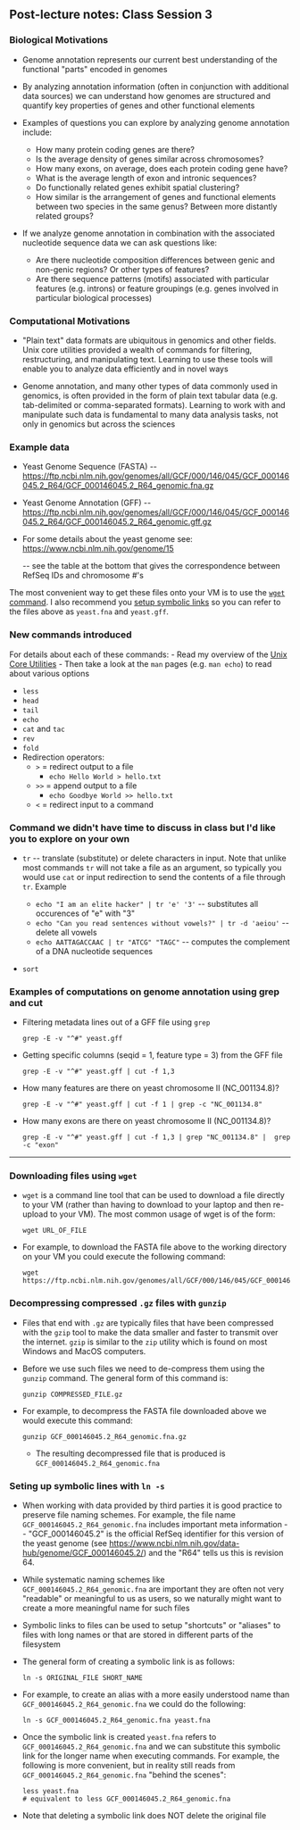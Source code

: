 ## Post-lecture notes: Class Session 3

### Biological Motivations

- Genome annotation represents our current best understanding of the functional "parts" encoded in genomes

- By analyzing annotation information (often in conjunction with additional data sources) we can understand how genomes are structured and quantify key properties of genes and other functional elements

- Examples of questions you can explore by analyzing genome annotation include:

    - How many protein coding genes are there?
    - Is the average density of genes similar across chromosomes?
    - How many exons, on average, does each protein coding gene have?
    - What is the average length of exon and intronic sequences?
    - Do functionally related genes exhibit spatial clustering?
    - How similar is the arrangement of genes and functional elements between two species in the same genus? Between more distantly related groups?

- If we analyze genome annotation in combination with the associated nucleotide sequence data we can ask questions like:

    - Are there nucleotide composition differences between genic and non-genic regions? Or other types of features?
    - Are there sequence patterns (motifs) associated with particular features (e.g. introns) or feature groupings (e.g. genes involved in particular biological processes)


### Computational Motivations

- "Plain text" data formats are ubiquitous in genomics and other fields. Unix core utilities provided a wealth of commands for filtering, restructuring, and manipulating text. Learning to use these tools will enable you to analyze data efficiently and in novel ways

- Genome annotation, and many other types of data commonly used in genomics, is often provided in the form of plain text tabular data (e.g. tab-delimited or comma-separated formats). Learning to work with and manipulate such data is fundamental to many data analysis tasks, not only in genomics but across the sciences


### Example data

- Yeast Genome Sequence (FASTA) -- https://ftp.ncbi.nlm.nih.gov/genomes/all/GCF/000/146/045/GCF_000146045.2_R64/GCF_000146045.2_R64_genomic.fna.gz
- Yeast Genome Annotation (GFF) -- https://ftp.ncbi.nlm.nih.gov/genomes/all/GCF/000/146/045/GCF_000146045.2_R64/GCF_000146045.2_R64_genomic.gff.gz

- For some details about the yeast genome see: https://www.ncbi.nlm.nih.gov/genome/15

    -- see the table at the bottom that gives the correspondence between RefSeq IDs and chromosome #'s

The most convenient way to get these files onto your VM is to use the [`wget` command](#downloading-files-using-wget). I also recommend you [setup symbolic links](#seting-up-symbolic-lines-with-ln--s) so you can refer to the files above as `yeast.fna` and `yeast.gff`.



### New commands introduced

For details about each of these commands:
    - Read my overview of the [Unix Core Utilities](https://github.com/bio208fs-class/Bio208_Fall2022/blob/main/workbook/unix-coreutils.md)
    - Then take a look at the `man` pages (e.g. `man echo`) to read about various options 

* `less`
* `head` 
* `tail`
* `echo`
* `cat` and `tac`
* `rev`
* `fold`
* Redirection operators: 
    - `>` = redirect output to a file
        - `echo Hello World > hello.txt`
    - `>>` = append output to a file 
        - `echo Goodbye World >> hello.txt`
    - `<` = redirect input to a command


### Command we didn't have time to discuss in class but I'd like you to explore on your own

* `tr` --  translate (substitute) or delete characters in input. Note that unlike most commands `tr` will not take a file as an argument, so typically you would use `cat` or input redirection to send the contents of a file through `tr`. Example

    - `echo "I am an elite hacker" | tr 'e' '3'` -- substitutes all occurences of "e" with "3"
    - `echo "Can you read sentences without vowels?" | tr -d 'aeiou'` -- delete all vowels
    - `echo AATTAGACCAAC | tr "ATCG" "TAGC"` -- computes the complement of a DNA nucleotide sequences

- `sort` 


### Examples of computations on genome annotation using grep and cut

* Filtering metadata lines out of a GFF file using `grep`

    ```
    grep -E -v "^#" yeast.gff
    ```

* Getting specific columns (seqid = 1, feature type = 3) from the GFF file

    ```
    grep -E -v "^#" yeast.gff | cut -f 1,3
    ```

*  How many features are there on yeast chromosome II (NC_001134.8)?

    ```
    grep -E -v "^#" yeast.gff | cut -f 1 | grep -c "NC_001134.8" 
    ```

*  How many exons are there on yeast chromosome II (NC_001134.8)?

    ```
    grep -E -v "^#" yeast.gff | cut -f 1,3 | grep "NC_001134.8" |  grep -c "exon" 
    ```


-----

### Downloading files using `wget`

- `wget` is a command line tool that can be used to download a file directly to your VM (rather than having to download to your laptop and then re-upload to your VM). The most common usage of wget is of the form:

    ```
    wget URL_OF_FILE
    ```

- For example, to download the FASTA file above to the working directory on your VM you could execute the following command:

    ```
    wget https://ftp.ncbi.nlm.nih.gov/genomes/all/GCF/000/146/045/GCF_000146045.2_R64/GCF_000146045.2_R64_genomic.fna.gz
    ```

### Decompressing compressed `.gz` files with `gunzip`

- Files that end with `.gz` are typically files that have been compressed with the `gzip` tool to make the data smaller and faster to transmit over the internet. `gzip` is similar to the `zip` utility which is found on most Windows and MacOS computers.

- Before we use such files we need to de-compress them using the `gunzip` command. The general form of this command is:

    ```
    gunzip COMPRESSED_FILE.gz
    ```

- For example, to decompress the FASTA file downloaded above we would execute this command:

    ```
    gunzip GCF_000146045.2_R64_genomic.fna.gz
    ```

    - The resulting decompressed file that is produced is `GCF_000146045.2_R64_genomic.fna`



### Seting up symbolic lines with `ln -s`

- When working with data provided by third parties it is good practice to preserve file naming schemes.  For example, the file name `GCF_000146045.2_R64_genomic.fna` includes important meta information -- "GCF_000146045.2" is the official RefSeq identifier for this version of the yeast genome (see https://www.ncbi.nlm.nih.gov/data-hub/genome/GCF_000146045.2/) and the "R64" tells us this is revision 64. 

- While systematic naming schemes like `GCF_000146045.2_R64_genomic.fna` are important they are often not very "readable" or meaningful to us as users, so we naturally might want to create a more meaningful name for such files

- Symbolic links to files can be used to setup "shortcuts" or "aliases" to files with long names or that are stored in different parts of the filesystem

- The general form of creating a symbolic link is as follows:

    ```
    ln -s ORIGINAL_FILE SHORT_NAME
    ```

- For example, to create an alias with a more easily understood name than `GCF_000146045.2_R64_genomic.fna` we could do the following:

    ```
    ln -s GCF_000146045.2_R64_genomic.fna yeast.fna
    ```

- Once the symbolic link is created `yeast.fna` refers to `GCF_000146045.2_R64_genomic.fna` and we can substitute this symbolic link for the longer name when executing commands. For example, the following is more convenient, but in reality still reads from `GCF_000146045.2_R64_genomic.fna` "behind the scenes":

    ```
    less yeast.fna  
    # equivalent to less GCF_000146045.2_R64_genomic.fna
    ```

- Note that deleting a symbolic link does NOT delete the original file

